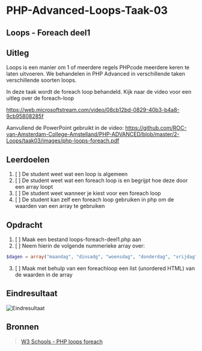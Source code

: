 # PHP-Advanced-Loops-Taak-03


## Loops - Foreach deel1


## Uitleg

Loops is een manier om 1 of meerdere regels PHPcode meerdere keren te laten uitvoeren. We behandelen in PHP Advanced in verschillende taken verschillende soorten loops. 

In deze taak wordt de foreach loop behandeld. Kijk naar de video voor een uitleg over de foreach-loop

https://web.microsoftstream.com/video/08cb12bd-0829-40b3-b4a8-9cb95808285f

Aanvullend de PowerPoint gebruikt in de video:
https://github.com/ROC-van-Amsterdam-College-Amstelland/PHP-ADVANCED/blob/master/2-Loops/taak03/images/php-loops-foreach.pdf

## Leerdoelen

1. [ ] De student weet wat een loop is algemeen
2. [ ] De student weet wat een foreach loop is en begrijpt hoe deze door een array loopt
3. [ ] De student weet wanneer je kiest voor een foreach loop
4. [ ] De student kan zelf een foreach loop gebruiken in php om de waarden van een array te gebruiken


## Opdracht

1. [ ] Maak een bestand loops-foreach-deel1.php aan
2. [ ] Neem hierin de volgende nummerieke array over:

```php
$dagen = array("maandag", "dinsadg", "woensdag", "donderdag", "vrijdag", "zaterdag", "zondag");

```
3. [ ] Maak met behulp van een foreachloop een list (unordered HTML) van de waarden in de array


## Eindresultaat

![Eindresultaat](https://github.com/ROC-van-Amsterdam-College-Amstelland/PHP-ADVANCED/blob/master/2-Loops/taak03/images/resultaat.png)

## Bronnen
> [W3 Schools - PHP loops foreach](https://www.w3schools.com/php/php_looping_foreach.asp)

